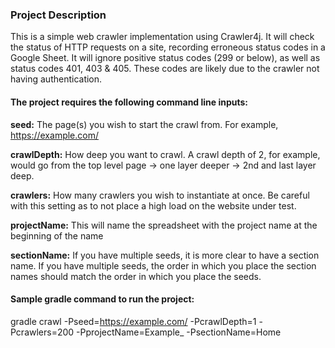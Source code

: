 ### Project Description

This is a simple web crawler implementation using Crawler4j. It will check the status of HTTP requests on a site,
recording erroneous status codes in a Google Sheet. It will ignore positive status codes (299 or below), as well as
status codes 401, 403 & 405. These codes are likely due to the crawler not having authentication.

#### The project requires the following command line inputs:
**seed:** The page(s) you wish to start the crawl from. For example, https://example.com/

**crawlDepth:** How deep you want to crawl. A crawl depth of 2, for example, would go from the top level page -> one layer
deeper -> 2nd and last layer deep.

**crawlers:** How many crawlers you wish to instantiate at once. Be careful with this setting as to not place a high load
on the website under test.

**projectName:** This will name the spreadsheet with the project name at the beginning of the name

**sectionName:** If you have multiple seeds, it is more clear to have a section name. If you have multiple seeds, the
order in which you place the section names should match the order in which you place the seeds.

#### Sample gradle command to run the project:

gradle crawl -Pseed=https://example.com/ -PcrawlDepth=1 -Pcrawlers=200 -PprojectName=Example_ -PsectionName=Home

